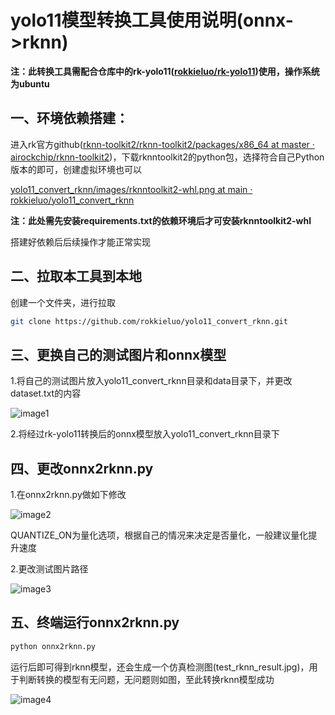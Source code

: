 # yolo11模型转换工具使用说明(onnx->rknn)

**注：此转换工具需配合仓库中的rk-yolo11([rokkieluo/rk-yolo11](https://github.com/rokkieluo/rk-yolo11))使用，操作系统为ubuntu**

## 一、环境依赖搭建：

进入rk官方github([rknn-toolkit2/rknn-toolkit2/packages/x86_64 at master · airockchip/rknn-toolkit2](https://github.com/airockchip/rknn-toolkit2/tree/master/rknn-toolkit2/packages/x86_64))，下载rknntoolkit2的python包，选择符合自己Python版本的即可，创建虚拟环境也可以

[yolo11_convert_rknn/images/rknntoolkit2-whl.png at main · rokkieluo/yolo11_convert_rknn](https://github.com/rokkieluo/yolo11_convert_rknn/blob/main/images/rknntoolkit2-whl.png)

**注：此处需先安装requirements.txt的依赖环境后才可安装rknntoolkit2-whl**

搭建好依赖后后续操作才能正常实现

## 二、拉取本工具到本地

创建一个文件夹，进行拉取

```bash
git clone https://github.com/rokkieluo/yolo11_convert_rknn.git
```

## 三、更换自己的测试图片和onnx模型

1.将自己的测试图片放入yolo11_convert_rknn目录和data目录下，并更改dataset.txt的内容

![image1](C:\Users\15346\Desktop\convert_tool\yolo11_convert_rknn\images\image1.png)

2.将经过rk-yolo11转换后的onnx模型放入yolo11_convert_rknn目录下

## 四、更改onnx2rknn.py

1.在onnx2rknn.py做如下修改

![image2](C:\Users\15346\Desktop\convert_tool\yolo11_convert_rknn\images\image2.png)

QUANTIZE_ON为量化选项，根据自己的情况来决定是否量化，一般建议量化提升速度

2.更改测试图片路径

![image3](C:\Users\15346\Desktop\convert_tool\yolo11_convert_rknn\images\image3.png)

## 五、终端运行onnx2rknn.py

```python
python onnx2rknn.py
```

运行后即可得到rknn模型，还会生成一个仿真检测图(test_rknn_result.jpg)，用于判断转换的模型有无问题，无问题则如图，至此转换rknn模型成功

![image4](C:\Users\15346\Desktop\convert_tool\yolo11_convert_rknn\images\image4.png)

